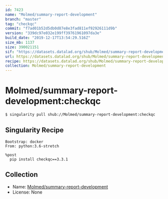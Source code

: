 ```yaml
---
id: 7423
name: "Molmed/summary-report-development"
branch: "master"
tag: "checkqc"
commit: "f7ad01b52d5db0d87e8e3fad811ef92926111d9b"
version: "339dc97e032e199ff39761961097da3e"
build_date: "2019-12-17T13:54:29.516Z"
size_mb: 1137
size: 390021151
sif: "https://datasets.datalad.org/shub/Molmed/summary-report-development/checkqc/2019-12-17-f7ad01b5-339dc97e/339dc97e032e199ff39761961097da3e.simg"
url: https://datasets.datalad.org/shub/Molmed/summary-report-development/checkqc/2019-12-17-f7ad01b5-339dc97e/
recipe: https://datasets.datalad.org/shub/Molmed/summary-report-development/checkqc/2019-12-17-f7ad01b5-339dc97e/Singularity
collection: Molmed/summary-report-development
---
```


# Molmed/summary-report-development:checkqc

```bash
$ singularity pull shub://Molmed/summary-report-development:checkqc
```

## Singularity Recipe

```singularity
Bootstrap: docker
From: python:3.6-stretch

%post
  pip install checkqc==3.3.1
```

## Collection

 - Name: [Molmed/summary-report-development](https://github.com/Molmed/summary-report-development)
 - License: None

